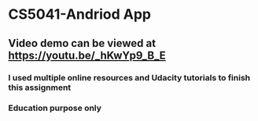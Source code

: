 # CS5041-Andriod App
## Video demo can be viewed at https://youtu.be/_hKwYp9_B_E
### I used multiple online resources and Udacity tutorials to finish this assignment
### Education purpose only
